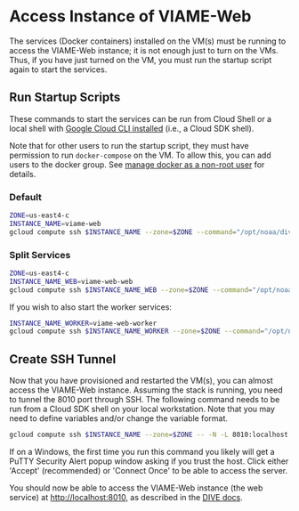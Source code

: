 # Access Instance of VIAME-Web

The services (Docker containers) installed on the VM(s) must be running to access the VIAME-Web instance; it is not enough just to turn on the VMs. Thus, if you have just turned on the VM, you must run the startup script again to start the services. 

## Run Startup Scripts

These commands to start the services can be run from Cloud Shell or a local shell with [Google Cloud CLI installed](deployment-general.md/before-you-begin) (i.e., a Cloud SDK shell).

Note that for other users to run the startup script, they must have permission to run `docker-compose` on the VM. To allow this, you can add users to the docker group. See [manage docker as a non-root user](https://docs.docker.com/engine/install/linux-postinstall/#manage-docker-as-a-non-root-user) for details.

### Default
``` bash
ZONE=us-east4-c
INSTANCE_NAME=viame-web
gcloud compute ssh $INSTANCE_NAME --zone=$ZONE --command="/opt/noaa/dive_startup_full.sh"
```

### Split Services
``` bash
ZONE=us-east4-c
INSTANCE_NAME_WEB=viame-web-web
gcloud compute ssh $INSTANCE_NAME_WEB --zone=$ZONE --command="/opt/noaa/dive_startup_web.sh"
```

If you wish to also start the worker services:

``` bash
INSTANCE_NAME_WORKER=viame-web-worker
gcloud compute ssh $INSTANCE_NAME_WORKER --zone=$ZONE --command="/opt/noaa/dive_startup_worker.sh"
```

## Create SSH Tunnel

Now that you have provisioned and restarted the VM(s), you can almost access the VIAME-Web instance. Assuming the stack is running, you need to tunnel the 8010 port through SSH. The following command needs to be run from a Cloud SDK shell on your local workstation. Note that you may need to define variables and/or change the variable format.

``` bash
gcloud compute ssh $INSTANCE_NAME --zone=$ZONE -- -N -L 8010:localhost:8010
```

If on a Windows, the first time you run this command you likely will get a PuTTY Security Alert popup window asking if you trust the host. Click either 'Accept' (recommended) or 'Connect Once' to be able to access the server.

You should now be able to access the VIAME-Web instance (the web service) at <http://localhost:8010>, as described in the [DIVE docs](https://kitware.github.io/dive/Deployment-Docker-Compose/#basic-deployment).
